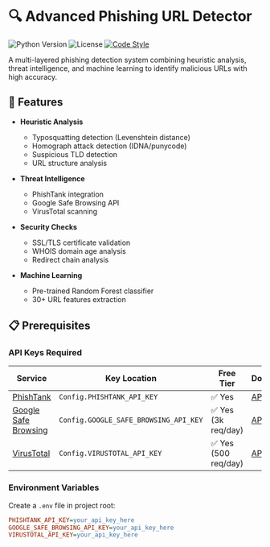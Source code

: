 # 🔍 Advanced Phishing URL Detector

![Python Version](https://img.shields.io/badge/python-3.8%2B-blue)
![License](https://img.shields.io/badge/license-MIT-green)
[![Code Style](https://img.shields.io/badge/code%20style-black-000000.svg)](https://github.com/psf/black)

A multi-layered phishing detection system combining heuristic analysis, threat intelligence, and machine learning to identify malicious URLs with high accuracy.

## 🌟 Features

- **Heuristic Analysis**
  - Typosquatting detection (Levenshtein distance)
  - Homograph attack detection (IDNA/punycode)
  - Suspicious TLD detection
  - URL structure analysis

- **Threat Intelligence**
  - PhishTank integration
  - Google Safe Browsing API
  - VirusTotal scanning

- **Security Checks**
  - SSL/TLS certificate validation
  - WHOIS domain age analysis
  - Redirect chain analysis

- **Machine Learning**
  - Pre-trained Random Forest classifier
  - 30+ URL features extraction

## 📋 Prerequisites

### API Keys Required

| Service | Key Location | Free Tier | Documentation |
|---------|-------------|-----------|---------------|
| [PhishTank](https://www.phishtank.com/) | `Config.PHISHTANK_API_KEY` | ✅ Yes | [API Docs](https://www.phishtank.com/api_info.php) |
| [Google Safe Browsing](https://developers.google.com/safe-browsing) | `Config.GOOGLE_SAFE_BROWSING_API_KEY` | ✅ Yes (3k req/day) | [API Docs](https://developers.google.com/safe-browsing/v4) |
| [VirusTotal](https://www.virustotal.com/) | `Config.VIRUSTOTAL_API_KEY` | ✅ Yes (500 req/day) | [API Docs](https://developers.virustotal.com/reference) |

### Environment Variables

Create a `.env` file in project root:

```ini
PHISHTANK_API_KEY=your_api_key_here
GOOGLE_SAFE_BROWSING_API_KEY=your_api_key_here
VIRUSTOTAL_API_KEY=your_api_key_here

